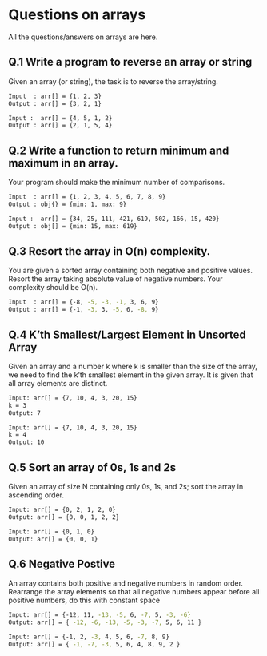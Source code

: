 # Questions on arrays

All the questions/answers on arrays are here.

## Q.1 Write a program to reverse an array or string

Given an array (or string), the task is to reverse the array/string.

```bash
Input  : arr[] = {1, 2, 3}
Output : arr[] = {3, 2, 1}

Input :  arr[] = {4, 5, 1, 2}
Output : arr[] = {2, 1, 5, 4}
```

## Q.2 Write a function to return minimum and maximum in an array.

Your program should make the minimum number of comparisons.

```bash
Input  : arr[] = {1, 2, 3, 4, 5, 6, 7, 8, 9}
Output : obj{} = {min: 1, max: 9}

Input :  arr[] = {34, 25, 111, 421, 619, 502, 166, 15, 420}
Output : obj[] = {min: 15, max: 619}
```

## Q.3 Resort the array in O(n) complexity.

You are given a sorted array containing both negative and positive values. Resort the array taking absolute value of negative numbers. Your complexity should be O(n).

```bash
Input  : arr[] = {-8, -5, -3, -1, 3, 6, 9}
Output : arr[] = {-1, -3, 3, -5, 6, -8, 9}
```

## Q.4 K’th Smallest/Largest Element in Unsorted Array

Given an array and a number k where k is smaller than the size of the array, we need to find the k’th smallest element in the given array. It is given that all array elements are distinct.

```bash
Input: arr[] = {7, 10, 4, 3, 20, 15}
k = 3
Output: 7

Input: arr[] = {7, 10, 4, 3, 20, 15}
k = 4
Output: 10
```

## Q.5 Sort an array of 0s, 1s and 2s

Given an array of size N containing only 0s, 1s, and 2s; sort the array in ascending order.

```bash
Input: arr[] = {0, 2, 1, 2, 0}
Output: arr[] = {0, 0, 1, 2, 2}

Input: arr[] = {0, 1, 0}
Output: arr[] = {0, 0, 1}
```

## Q.6 Negative Postive

An array contains both positive and negative numbers in random order. Rearrange the array elements so that all negative numbers appear before all positive numbers, do this with constant space

```bash
Input: arr[] = {-12, 11, -13, -5, 6, -7, 5, -3, -6}
Output: arr[] = { -12, -6, -13, -5, -3, -7, 5, 6, 11 }

Input: arr[] = {-1, 2, -3, 4, 5, 6, -7, 8, 9}
Output: arr[] = { -1, -7, -3, 5, 6, 4, 8, 9, 2 }
```